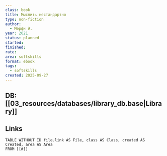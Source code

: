 ```yaml
---
class: book
title: Мыслить нестандартно
type: non-fiction
author:
  - Мерфи Э.
year: 2021
status: planned
started:
finished:
rate:
area: softskills
format: ebook
tags:
  - softskills
created: 2025-09-27
---
```

## DB: [[03_resources/databases/library_db.base|Library]]

## Links

```dataview
TABLE WITHOUT ID file.link AS File, class AS Class, created AS Created, area AS Area
FROM [[#]]
````